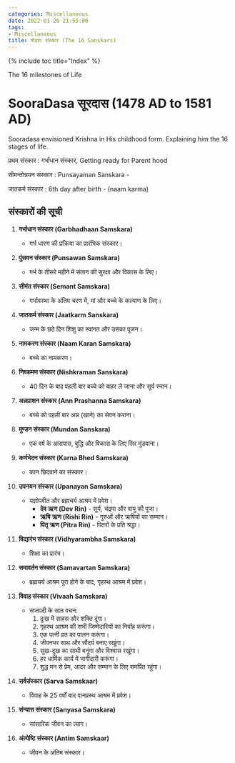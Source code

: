 ```yaml
---
categories: Miscellaneous
date: 2022-01-26 21:55:00
tags:
- Miscellaneous
title: षोडशः संस्कार (The 16 Sanskars)
---
```


{% include toc title="Index" %}

The 16 milestones of Life

# SooraDasa सूरदास (1478 AD to 1581 AD)

Sooradasa envisioned Krishna in His childhood form. Explaining him the 16 stages
of life.

प्रथम संस्कार  : गर्भाधान संस्कार, Getting ready for Parent hood


सीमन्तोन्नयन संस्कार
: Punsayaman Sanskara -

जातकर्म संस्कार : 6th day after birth - (naam karma)


## संस्कारों की सूची

1. **गर्भाधान संस्कार (Garbhadhaan Samskara)**
    - गर्भ धारण की प्रक्रिया का प्रारंभिक संस्कार।

2. **पुंसवन संस्कार (Punsawan Samskara)**
    - गर्भ के तीसरे महीने में संतान की सुरक्षा और विकास के लिए।

3. **सीमंत संस्कार (Semant Samskara)**
    - गर्भावस्था के अंतिम चरण में, मां और बच्चे के कल्याण के लिए।

4. **जातकर्म संस्कार (Jaatkarm Sanskara)**
    - जन्म के छठे दिन शिशु का स्वागत और उसका पूजन।

5. **नामकरण संस्कार (Naam Karan Samskara)**
    - बच्चे का नामकरण।

6. **निष्क्रमण संस्कार (Nishkraman Sanskara)**
    - 40 दिन के बाद पहली बार बच्चे को बाहर ले जाना और सूर्य स्नान।

7. **अन्नप्राशन संस्कार (Ann Prashanna Samskara)**
    - बच्चे को पहली बार अन्न (खाने) का सेवन कराना।

8. **मुण्डन संस्कार (Mundan Sanskara)**
    - एक वर्ष के आसपास, बुद्धि और विकास के लिए सिर मुंडवाना।

9. **कर्णभेदन संस्कार (Karna Bhed Samskara)**
    - कान छिदवाने का संस्कार।

10. **उपनयन संस्कार (Upanayan Samskara)**
    - यज्ञोपवीत और ब्रह्मचर्य आश्रम में प्रवेश।
        - **देव ऋण (Dev Rin)** - सूर्य, चंद्रमा और वायु की पूजा।
        - **ऋषि ऋण (Rishi Rin)** - गुरुओं और ऋषियों का सम्मान।
        - **पितृ ऋण (Pitra Rin)** - पितरों के प्रति श्रद्धा।

11. **विद्यारंभ संस्कार (Vidhyarambha Samskara)**
    - शिक्षा का प्रारंभ।

12. **समावर्तन संस्कार (Samavartan Samskara)**
    - ब्रह्मचर्य आश्रम पूरा होने के बाद, गृहस्थ आश्रम में प्रवेश।

13. **विवाह संस्कार (Vivaah Samskara)**
    - सप्तपदी के सात वचन:
        1. दुःख में साहस और शक्ति दूंगा।
        2. गृहस्थ आश्रम की सभी जिम्मेदारियों का निर्वाह करूंगा।
        3. एक पत्नी व्रत का पालन करूंगा।
        4. जीवनभर साथ और सौंदर्य बनाए रखूंगा।
        5. सुख-दुख का साथी बनूंगा और विश्वास रखूंगा।
        6. हर धार्मिक कार्य में भागीदारी करूंगा।
        7. शुद्ध मन से प्रेम, आदर और सम्मान के लिए समर्पित रहूंगा।

14. **सर्वसंस्कार (Sarva Samskaar)**
    - विवाह के 25 वर्षों बाद वानप्रस्थ आश्रम में प्रवेश।

15. **संन्यास संस्कार (Sanyasa Samskara)**
    - सांसारिक जीवन का त्याग।

16. **अंत्येष्टि संस्कार (Antim Samskaar)**
    - जीवन के अंतिम संस्कार।